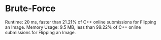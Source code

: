 # Brute-Force
Runtime: 20 ms, faster than 21.21% of C++ online submissions for Flipping an Image.
Memory Usage: 9.5 MB, less than 99.22% of C++ online submissions for Flipping an Image.
